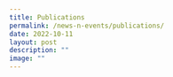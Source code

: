 ```yaml
---
title: Publications
permalink: /news-n-events/publications/
date: 2022-10-11
layout: post
description: ""
image: ""
---
```

